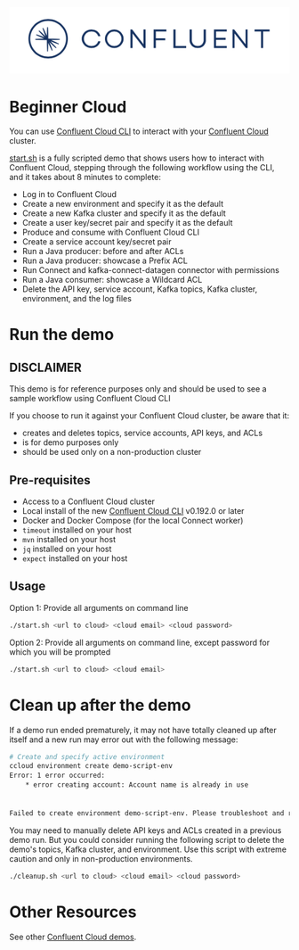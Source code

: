 ![image](../../images/confluent-logo-300-2.png)

# Beginner Cloud

You can use [Confluent Cloud CLI](https://docs.confluent.io/current/cloud/cli/install.html#ccloud-install-cli?utm_source=github&utm_medium=demo&utm_campaign=ch.examples_type.community_content.beginner-cloud) to interact with your [Confluent Cloud](https://confluent.cloud/?utm_source=github&utm_medium=demo&utm_campaign=ch.examples_type.community_content.beginner-cloud) cluster.

[start.sh](start.sh) is a fully scripted demo that shows users how to interact with Confluent Cloud, stepping through the following workflow using the CLI, and it takes about 8 minutes to complete:

* Log in to Confluent Cloud
* Create a new environment and specify it as the default
* Create a new Kafka cluster and specify it as the default
* Create a user key/secret pair and specify it as the default
* Produce and consume with Confluent Cloud CLI
* Create a service account key/secret pair
* Run a Java producer: before and after ACLs
* Run a Java producer: showcase a Prefix ACL
* Run Connect and kafka-connect-datagen connector with permissions
* Run a Java consumer: showcase a Wildcard ACL
* Delete the API key, service account, Kafka topics, Kafka cluster, environment, and the log files

# Run the demo

## DISCLAIMER

This demo is for reference purposes only and should be used to see a sample workflow using Confluent Cloud CLI

If you choose to run it against your Confluent Cloud cluster, be aware that it:

- creates and deletes topics, service accounts, API keys, and ACLs
- is for demo purposes only
- should be used only on a non-production cluster

## Pre-requisites

* Access to a Confluent Cloud cluster
* Local install of the new [Confluent Cloud CLI](https://docs.confluent.io/current/cloud/cli/install.html#ccloud-install-cli?utm_source=github&utm_medium=demo&utm_campaign=ch.examples_type.community_content.beginner-cloud) v0.192.0 or later
* Docker and Docker Compose (for the local Connect worker)
* `timeout` installed on your host
* `mvn` installed on your host
* `jq` installed on your host
* `expect` installed on your host

## Usage

Option 1: Provide all arguments on command line

```bash
./start.sh <url to cloud> <cloud email> <cloud password>
```

Option 2: Provide all arguments on command line, except password for which you will be prompted

```bash
./start.sh <url to cloud> <cloud email>
```

# Clean up after the demo

If a demo run ended prematurely, it may not have totally cleaned up after itself and a new run may error out with the following message:

```bash
# Create and specify active environment
ccloud environment create demo-script-env
Error: 1 error occurred:
	* error creating account: Account name is already in use


Failed to create environment demo-script-env. Please troubleshoot and run again
```

You may need to manually delete API keys and ACLs created in a previous demo run.
But you could consider running the following script to delete the demo's topics, Kafka cluster, and environment.
Use this script with extreme caution and only in non-production environments.

```bash
./cleanup.sh <url to cloud> <cloud email> <cloud password>
```

# Other Resources

See other [Confluent Cloud demos](../README.md).
